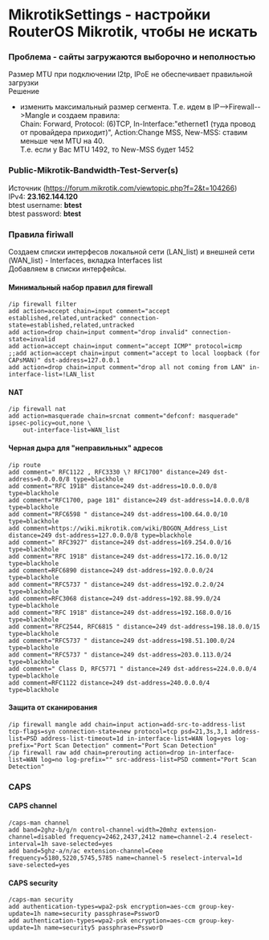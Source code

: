 # MikrotikSettings - настройки RouterOS Mikrotik, чтобы не искать
### Проблема - сайты загружаются выборочно и неполностью  
Размер MTU при подключении l2tp, IPoE не обеспечивает правильной загрузки  
Решение  
- изменить максимальный размер сегмента. Т.е. идем в IP-->Firewall-->Mangle и создаем правила:  
Chain: Forward, Protocol: (6)TCP, In-Interface:"ethernet1 (туда провод от провайдера приходит)", Action:Change MSS, New-MSS: ставим меньше чем MTU на 40.  
Т.е. если у Вас MTU 1492, то New-MSS будет 1452  



### Public-Mikrotik-Bandwidth-Test-Server(s)  
Источник (https://forum.mikrotik.com/viewtopic.php?f=2&t=104266)  
IPv4: **23.162.144.120**  
btest username: **btest**  
btest password: **btest**  

### Правила firiwall  
Создаем списки интерфесов локальной сети (LAN_list) и внешней сети (WAN_list) - Interfaces, вкладка Interfaces list  
Добавляем в списки интерфейсы.

#### Минимальный набор правил для firewall
```
/ip firewall filter
add action=accept chain=input comment="accept established,related,untracked" connection-state=established,related,untracked
add action=drop chain=input comment="drop invalid" connection-state=invalid
add action=accept chain=input comment="accept ICMP" protocol=icmp
;;add action=accept chain=input comment="accept to local loopback (for CAPsMAN)" dst-address=127.0.0.1
add action=drop chain=input comment="drop all not coming from LAN" in-interface-list=!LAN_list
```
#### NAT
```
/ip firewall nat
add action=masquerade chain=srcnat comment="defconf: masquerade" ipsec-policy=out,none \
    out-interface-list=WAN_list
```
#### Черная дыра для "неправильных" адресов  
```
/ip route
add comment=" RFC1122 , RFC3330 \? RFC1700" distance=249 dst-address=0.0.0.0/8 type=blackhole
add comment="RFC 1918" distance=249 dst-address=10.0.0.0/8 type=blackhole
add comment="RFC1700, page 181" distance=249 dst-address=14.0.0.0/8 type=blackhole
add comment="RFC6598 " distance=249 dst-address=100.64.0.0/10 type=blackhole
add comment=https://wiki.mikrotik.com/wiki/BOGON_Address_List distance=249 dst-address=127.0.0.0/8 type=blackhole
add comment=" RFC3927" distance=249 dst-address=169.254.0.0/16 type=blackhole
add comment="RFC 1918" distance=249 dst-address=172.16.0.0/12 type=blackhole
add comment=RFC6890 distance=249 dst-address=192.0.0.0/24 type=blackhole
add comment="RFC5737 " distance=249 dst-address=192.0.2.0/24 type=blackhole
add comment=RFC3068 distance=249 dst-address=192.88.99.0/24 type=blackhole
add comment="RFC 1918" distance=249 dst-address=192.168.0.0/16 type=blackhole
add comment="RFC2544, RFC6815 " distance=249 dst-address=198.18.0.0/15 type=blackhole
add comment="RFC5737 " distance=249 dst-address=198.51.100.0/24 type=blackhole
add comment="RFC5737 " distance=249 dst-address=203.0.113.0/24 type=blackhole
add comment=" Class D, RFC5771 " distance=249 dst-address=224.0.0.0/4 type=blackhole
add comment=RFC1122 distance=249 dst-address=240.0.0.0/4 type=blackhole
```
#### Защита от сканирования
```
/ip firewall mangle add chain=input action=add-src-to-address-list tcp-flags=syn connection-state=new protocol=tcp psd=21,3s,3,1 address-list=PSD address-list-timeout=1d in-interface-list=WAN log=yes log-prefix="Port Scan Detection" comment="Port Scan Detection"
/ip firewall raw add chain=prerouting action=drop in-interface-list=WAN log=no log-prefix="" src-address-list=PSD comment="Port Scan Detection"
```

### CAPS  
#### CAPS channel
```
/caps-man channel
add band=2ghz-b/g/n control-channel-width=20mhz extension-channel=disabled frequency=2462,2437,2412 name=channel-2.4 reselect-interval=1h save-selected=yes
add band=5ghz-a/n/ac extension-channel=Ceee frequency=5180,5220,5745,5785 name=channel-5 reselect-interval=1d save-selected=yes
```
#### CAPS security
```
/caps-man security
add authentication-types=wpa2-psk encryption=aes-ccm group-key-update=1h name=security passphrase=PssworD
add authentication-types=wpa2-psk encryption=aes-ccm group-key-update=1h name=security5 passphrase=PssworD
```
